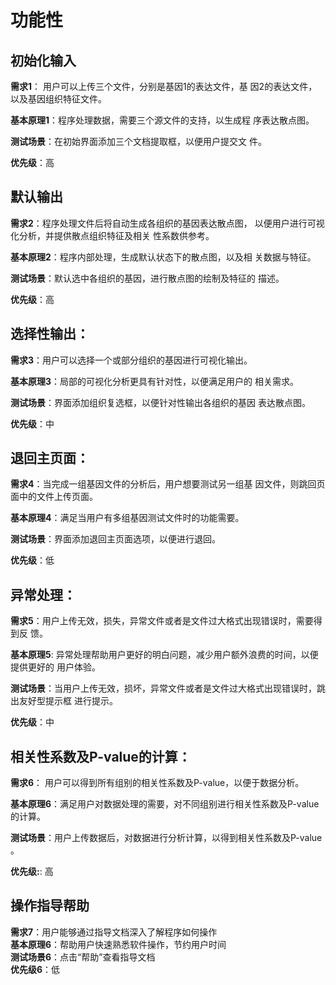 # 功能性

## 初始化输入

  **需求1**： 用户可以上传三个文件，分别是基因1的表达文件，基 		 因2的表达文件，以及基因组织特征文件。

  **基本原理1**：程序处理数据，需要三个源文件的支持，以生成程       		        序表达散点图。

  **测试场景**：在初始界面添加三个文档提取框，以便用户提交文       		      件。

  **优先级**：高

## 默认输出

  **需求2**：程序处理文件后将自动生成各组织的基因表达散点图，		以便用户进行可视化分析，并提供散点组织特征及相关		性系数供参考。

  **基本原理2**：程序内部处理，生成默认状态下的散点图，以及相			关数据与特征。

  **测试场景**：默认选中各组织的基因，进行散点图的绘制及特征的		     描述。

  **优先级**：高

## 选择性输出：

  **需求3**：用户可以选择一个或部分组织的基因进行可视化输出。

  **基本原理3**：局部的可视化分析更具有针对性，以便满足用户的			相关需求。

  **测试场景**：界面添加组织复选框，以便针对性输出各组织的基因		     表达散点图。

  **优先级**：中

## 退回主页面：

  **需求4**：当完成一组基因文件的分析后，用户想要测试另一组基		因文件，则跳回页面中的文件上传页面。

  **基本原理4**：满足当用户有多组基因测试文件时的功能需要。

  **测试场景**：界面添加退回主页面选项，以便进行退回。

  **优先级**：低

## 异常处理：

  **需求5**：用户上传无效，损失，异常文件或者是文件过大格式出现错误时，需要得到反		馈。

  **基本原理5**: 异常处理帮助用户更好的明白问题，减少用户额外浪费的时间，以便提供更好的		      用户体验。

  **测试场景**：当用户上传无效，损坏，异常文件或者是文件过大格式出现错误时，跳出友好型提示框  		      进行提示。

  **优先级**：中

## 相关性系数及P-value的计算：

   **需求6**： 用户可以得到所有组别的相关性系数及P-value，以便于数据分析。

   **基本原理6**：满足用户对数据处理的需要，对不同组别进行相关性系数及P-value的计算。

   **测试场景**：用户上传数据后，对数据进行分析计算，以得到相关性系数及P-value 。

   **优先级:**: 高

   
## 操作指导帮助

  **需求7**：用户能够通过指导文档深入了解程序如何操作    
  **基本原理6**：帮助用户快速熟悉软件操作，节约用户时间    
  **测试场景6**：点击“帮助”查看指导文档    
  **优先级6**：低
   
   
   

